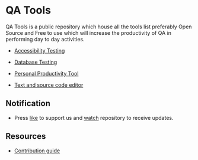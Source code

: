 # QA Tools
QA Tools is a public repository which house all the tools list preferably Open Source and Free to use which will increase the productivity of QA in performing day to day activities.

* [Accessibility Testing](https://github.com/codewithmmak/QATools/blob/master/accessibility-testing.md)

* [Database Testing](https://github.com/codewithmmak/qa-tools/blob/master/database-testing.md)

* [Personal Productivity Tool](https://github.com/codewithmmak/qa-tools/blob/master/personal-productivity-tool.md)

* [Text and source code editor](https://github.com/codewithmmak/qa-tools/blob/master/text-and-source-code-editor.md)



## Notification
* Press [like](https://github.com/codewithmmak/QATools/stargazers) to support us and [watch](https://github.com/codewithmmak/QATools/subscription) repository to receive updates.


## Resources
* [Contribution guide](https://github.com/codewithmmak/QATools/blob/master/CONTRIBUTING.md)
